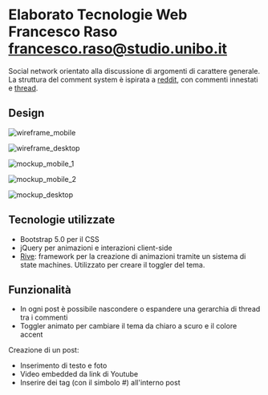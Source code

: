 # Elaborato Tecnologie Web Francesco Raso francesco.raso@studio.unibo.it

Social network orientato alla discussione di argomenti di carattere generale.
La struttura del comment system è ispirata a [reddit](https://reddit.com), con commenti innestati e [thread](https://it.wikipedia.org/wiki/Thread_(comunicazione_online)).

## Design

![wireframe_mobile](design/Mobile.png)

![wireframe_desktop](design/Desktop.png)

![mockup_mobile_1](design/mockup_mobile_1.png)

![mockup_mobile_2](design/mockup_mobile_2.png)

![mockup_desktop](design/mockup_desktop.png)

## Tecnologie utilizzate

- Bootstrap 5.0 per il CSS
- jQuery per animazioni e interazioni client-side
- [Rive](https://rive.app): framework per la creazione di animazioni tramite un sistema di state machines. Utilizzato per creare il toggler del tema.

## Funzionalità

- In ogni post è possibile nascondere o espandere una gerarchia di thread tra i commenti
- Toggler animato per cambiare il tema da chiaro a scuro e il colore accent

Creazione di un post:

- Inserimento di testo e foto
- Video embedded da link di Youtube
- Inserire dei tag (con il simbolo #) all'interno post
